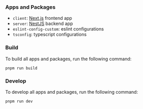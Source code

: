 ### Apps and Packages

- `client`: [Next.js](https://nextjs.org/) frontend app
- `server`: [NestJS](https://nestjs.com/) backend app
- `eslint-config-custom`: eslint configurations
- `tsconfig`: typescript configurations

### Build

To build all apps and packages, run the following command:

```
pnpm run build
```

### Develop

To develop all apps and packages, run the following command:

```
pnpm run dev
```